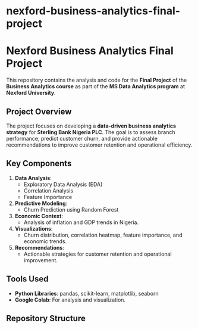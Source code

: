 # nexford-business-analytics-final-project
# Nexford Business Analytics Final Project

This repository contains the analysis and code for the **Final Project** of the **Business Analytics course** as part of the **MS Data Analytics program** at **Nexford University**.

## Project Overview
The project focuses on developing a **data-driven business analytics strategy** for **Sterling Bank Nigeria PLC**. The goal is to assess branch performance, predict customer churn, and provide actionable recommendations to improve customer retention and operational efficiency.

## Key Components
1. **Data Analysis**:
   - Exploratory Data Analysis (EDA)
   - Correlation Analysis
   - Feature Importance
2. **Predictive Modeling**:
   - Churn Prediction using Random Forest
3. **Economic Context**:
   - Analysis of inflation and GDP trends in Nigeria.
4. **Visualizations**:
   - Churn distribution, correlation heatmap, feature importance, and economic trends.
5. **Recommendations**:
   - Actionable strategies for customer retention and operational improvement.

## Tools Used
- **Python Libraries**: pandas, scikit-learn, matplotlib, seaborn
- **Google Colab**: For analysis and visualization.

## Repository Structure
